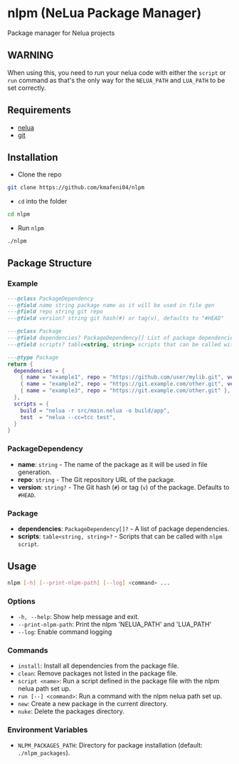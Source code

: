 # nlpm (NeLua Package Manager)

Package manager for Nelua projects

## WARNING

When using this, you need to run your nelua code with either the `script` or `run` command as that's the only way for the `NELUA_PATH` and `LUA_PATH` to be set correctly.

## Requirements
- [nelua](https://nelua.io)
- [git](https://git-scm.com/)

## Installation
- Clone the repo
```sh
git clone https://github.com/kmafeni04/nlpm
```

- `cd` into the folder
```sh
cd nlpm
```

- Run `nlpm`
```sh
./nlpm
```

## Package Structure

### Example
```lua
---@class PackageDependency
---@field name string package name as it will be used in file gen
---@field repo string git repo
---@field version? string git hash(#) or tag(v), defaults to "#HEAD"

---@class Package
---@field dependencies? PackageDependency[] List of package dependencies
---@field scripts? table<string, string> scripts that can be called with `nlpm script`

---@type Package
return {
  dependencies = {
    { name = "example1", repo = "https://github.com/user/mylib.git", version = "vCOMMIT_TAG" },
    { name = "example2", repo = "https://git.example.com/other.git", version = "#COMMIT_HASH" },
    { name = "example3", repo = "https://git.example.com/other.git" }, -- defaults to HEAD
  },
  scripts = {
    build = "nelua -r src/main.nelua -o build/app",
    test  = "nelua --cc=tcc test",
  }
}
```
### PackageDependency
- **name**: `string` - The name of the package as it will be used in file generation.
- **repo**: `string` - The Git repository URL of the package.
- **version**: `string?` - The Git hash (`#`) or tag (`v`) of the package. Defaults to `#HEAD`.

### Package
- **dependencies**: `PackageDependency[]?` - A list of package dependencies.
- **scripts**: `table<string, string>?` - Scripts that can be called with `nlpm script`.

## Usage
```bash
nlpm [-h] [--print-nlpm-path] [--log] <command> ...
```

### Options
- `-h, --help`: Show help message and exit.
- `--print-nlpm-path`: Print the nlpm 'NELUA_PATH' and 'LUA_PATH'
- `--log`: Enable command logging 

### Commands
- `install`: Install all dependencies from the package file.
- `clean`: Remove packages not listed in the package file.
- `script <name>`: Run a script defined in the package file with the nlpm nelua path set up.
- `run [--] <command>`: Run a command with the nlpm nelua path set up.
- `new`: Create a new package in the current directory.
- `nuke`: Delete the packages directory.

### Environment Variables
- `NLPM_PACKAGES_PATH`: Directory for package installation (default: `./nlpm_packages`).
